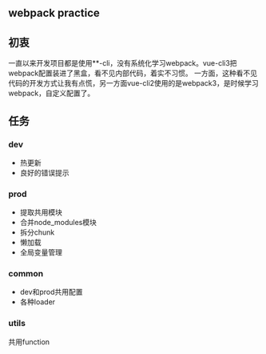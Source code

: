 ## webpack practice

## 初衷
一直以来开发项目都是使用**-cli，没有系统化学习webpack。vue-cli3把webpack配置装进了黑盒，看不见内部代码，着实不习惯。
一方面，这种看不见代码的开发方式让我有点慌，另一方面vue-cli2使用的是webpack3，是时候学习webpack，自定义配置了。

## 任务
### dev
- 热更新
- 良好的错误提示

### prod
- 提取共用模块
- 合并node_modules模块
- 拆分chunk
- 懒加载
- 全局变量管理

### common
- dev和prod共用配置
- 各种loader

### utils
共用function